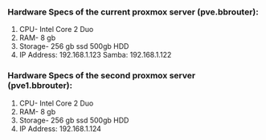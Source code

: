 ### Hardware Specs of the current proxmox server (pve.bbrouter):
1. CPU- Intel Core 2 Duo
2. RAM- 8 gb
3. Storage- 256 gb ssd
        500gb HDD
4. IP Address: 192.168.1.123
               Samba: 192.168.1.122

### Hardware Specs of the second proxmox server (pve1.bbrouter):
1. CPU- Intel Core 2 Duo
2. RAM- 8 gb
3. Storage- 256 gb ssd
        500gb HDD
4. IP Address: 192.168.1.124
